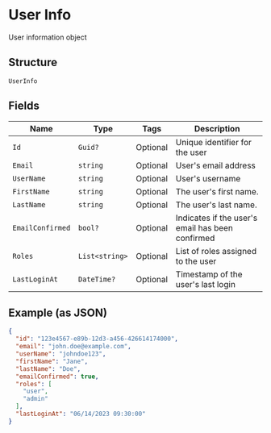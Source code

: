 
# User Info

User information object

## Structure

`UserInfo`

## Fields

| Name | Type | Tags | Description |
|  --- | --- | --- | --- |
| `Id` | `Guid?` | Optional | Unique identifier for the user |
| `Email` | `string` | Optional | User's email address |
| `UserName` | `string` | Optional | User's username |
| `FirstName` | `string` | Optional | The user's first name. |
| `LastName` | `string` | Optional | The user's last name. |
| `EmailConfirmed` | `bool?` | Optional | Indicates if the user's email has been confirmed |
| `Roles` | `List<string>` | Optional | List of roles assigned to the user |
| `LastLoginAt` | `DateTime?` | Optional | Timestamp of the user's last login |

## Example (as JSON)

```json
{
  "id": "123e4567-e89b-12d3-a456-426614174000",
  "email": "john.doe@example.com",
  "userName": "johndoe123",
  "firstName": "Jane",
  "lastName": "Doe",
  "emailConfirmed": true,
  "roles": [
    "user",
    "admin"
  ],
  "lastLoginAt": "06/14/2023 09:30:00"
}
```

